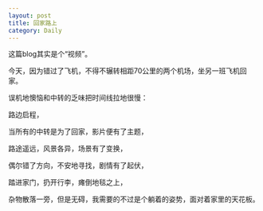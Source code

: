 ```yaml
---
layout: post
title: 回家路上
category: Daily
---
```


这篇blog其实是个“视频”。  

今天，因为错过了飞机，不得不辗转相距70公里的两个机场，坐另一班飞机回家。  

误机地懊恼和中转的乏味把时间线拉地很慢：  

路边启程， 

当所有的中转是为了回家，影片便有了主题，  

路途遥远，风景各异，场景有了变换，  

偶尔错了方向，不安地寻找，剧情有了起伏，   

踏进家门，扔开行李，瘫倒地毯之上，

杂物散落一旁，但是无碍，我需要的不过是个躺着的姿势，面对着家里的天花板。 








